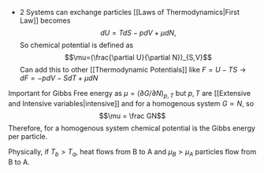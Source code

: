 - 2 Systems can exchange particles
[[Laws of Thermodynamics|First Law]] becomes
$$dU=TdS-pdV+\mu dN,$$
So chemical potential is defined as
$$\mu=(\frac{\partial U}{\partial N})_{S,V}$$
Can add this to other [[Thermodynamic Potentials]] like
$F=U-TS \to dF=-pdV-SdT+\mu dN$

Important for Gibbs Free energy as $\mu = (\partial G/\partial N)_{p,T}$ but $p,T$ are [[Extensive and Intensive variables|intensive]] and for a homogenous system $G \propto N$, so
$$\mu = \frac GN$$
Therefore, for a homogenous system chemical potential is the Gibbs energy per particle.

Physically, if $T_b >T_a$, heat flows from B to A and $\mu_B > \mu_A$ particles flow from B to A.